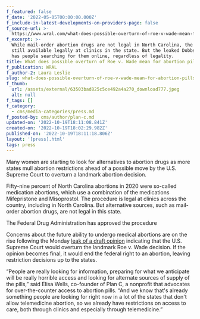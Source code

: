 ```yaml
---
f_featured: false
f_date: '2022-05-05T00:00:00.000Z'
f_include-in-latest-developments-on-providers-page: false
f_source-url: >-
  https://www.wral.com/what-does-possible-overturn-of-roe-v-wade-mean-for-abortion-pills/20267277/
f_excerpt: >-
  While mail-order abortion drugs are not legal in North Carolina, the drugs are
  still available legally at clinics in the state. But the leaked Dobbs ruling
  has people searching for them online, regardless of legality. 
title: What does possible overturn of Roe v. Wade mean for abortion pills in NC?
f_publication: WRAL
f_author-2: Laura Leslie
slug: what-does-possible-overturn-of-roe-v-wade-mean-for-abortion-pills-in-nc
f_thumb:
  url: /assets/external/63503bad825c5ce492a4a270_download777.jpeg
  alt: null
f_tags: []
f_category:
  - cms/media-categories/press.md
f_posted-by: cms/author/plan-c.md
updated-on: '2022-10-19T18:11:08.841Z'
created-on: '2022-10-19T18:02:29.982Z'
published-on: '2022-10-19T18:11:18.806Z'
layout: '[press].html'
tags: press
---
```


Many women are starting to look for alternatives to abortion drugs as more states mull abortion restrictions ahead of a possible move by the U.S. Supreme Court to overturn a landmark abortion decision.

Fifty-nine percent of North Carolina abortions in 2020 were so-called medication abortions, which use a combination of the medications Mifepristone and Misoprostol. The procedure is legal at clinics across the country, including in North Carolina. But alternative sources, such as mail-order abortion drugs, are not legal in this state.

The Federal Drug Administration has approved the procedure

Concerns about the future ability to undergo medical abortions are on the rise following the Monday [leak of a draft opinion](https://www.wral.com/leaked-supreme-court-draft-would-overturn-roe-v-wade/20262467/) indicating that the U.S. Supreme Court would overturn the landmark Roe v. Wade decision. If the opinion becomes final, it would end the federal right to an abortion, leaving restriction decisions up to the states.

“People are really looking for information, preparing for what we anticipate will be really horrible access and looking for alternate sources of supply of the pills,” said Elisa Wells, co-founder of Plan C, a nonprofit that advocates for over-the-counter access to abortion pills. “And we know that's already something people are looking for right now in a lot of the states that don't allow telemedicine abortion, so we already have restrictions on access to care, both through clinics and especially through telemedicine.”
